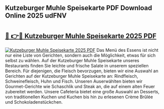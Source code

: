 ## Kutzeburger Muhle Speisekarte PDF Download Online 2025 udFNV

# <h2><a href="http://gc81vfs.nevu.top/?p=Kutzeburger+Muhle+Speisekarte">🔗 👉🔴 Kutzeburger Muhle Speisekarte 2025 PDF</a></h2>

[![Kutzeburger Muhle Speisekarte 2025 PDF](https://i.imgur.com/dBaPXMq.png)](http://gc81vfs.nevu.top/?p=Kutzeburger+Muhle+Speisekarte)
Das Menü des Essens ist nicht nur eine Liste von Gerichten, sondern auch die Möglichkeit, etwas für sich selbst zu wählen. Auf der Kutzeburger Muhle Speisekarte unseres Restaurants finden Sie leichte und frische Salate in unserem speziellen Bereich. Für diejenigen, die Fleisch bevorzugen, bieten wir eine Auswahl an Gerichten auf der Kutzeburger Muhle Speisekarte an: Rindfleisch, Schweinefleisch, Huhn und Fisch. Unseren Auserwählten bieten wir Gourmet-Gerichte wie Schaschlik und Steak an, die auf einem alten Feuer zubereitet werden. Unsere Cafeteria bietet eine große Auswahl an Desserts, von traditionellen Kuchen und Kuchen bis hin zu erlesenen Crème Brûlée und Schokoladenstückchen.

